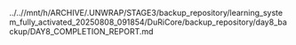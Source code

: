../..//mnt/h/ARCHIVE/.UNWRAP/STAGE3/backup_repository/learning_system_fully_activated_20250808_091854/DuRiCore/backup_repository/day8_backup/DAY8_COMPLETION_REPORT.md